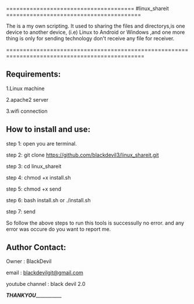                                        
====================================== #linux_shareit ========================================

  The is a my own scripting.
  It used to sharing the files and directorys,is one device to another device,
  (i.e) Linux to Android or Windows ,and one more thing is only for sending technology
  don't receive any file for receiver.

===============================================================================================


Requirements:
-------------

1.Linux machine

2.apache2 server

3.wifi connection


How to install and use:
-----------------------

step 1: open you are terminal.

step 2: git clone https://github.com/blackdevil3/linux_shareit.git

step 3: cd linux_shareit

step 4: chmod +x install.sh

step 5: chmod +x send

step 6: bash install.sh or ./install.sh

step 7: send

 So follow the above steps to run this tools is successully no error.
 and any error was occure do you want to report me.


Author Contact:
---------------

Owner 		: BlackDevil

email 		: blackdevilgit@gmail.com

youtube channel : black devil 2.0


_________________________________________THANKYOU____________________________________________________


